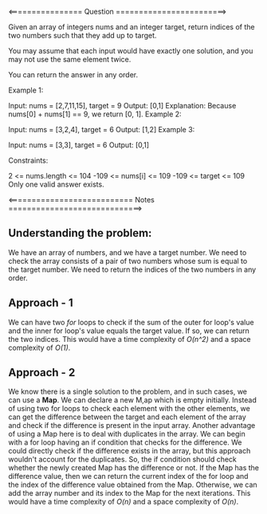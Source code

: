 <================ Question ========================>

Given an array of integers nums and an integer target, return indices of the two numbers such that they add up to target.

You may assume that each input would have exactly one solution, and you may not use the same element twice.

You can return the answer in any order.

 

Example 1:

Input: nums = [2,7,11,15], target = 9
Output: [0,1]
Explanation: Because nums[0] + nums[1] == 9, we return [0, 1].
Example 2:

Input: nums = [3,2,4], target = 6
Output: [1,2]
Example 3:

Input: nums = [3,3], target = 6
Output: [0,1]
 

Constraints:

2 <= nums.length <= 104
-109 <= nums[i] <= 109
-109 <= target <= 109
Only one valid answer exists.

<=========================== Notes =============================>

## Understanding the problem:
We have an array of numbers, and we have a target number. We need to check the array consists of a pair of two numbers whose sum is equal to the target number. We need to return the indices of the two numbers in any order.

## Approach - 1
We can have two *for* loops to check if the sum of the outer for loop's value and the inner for loop's value equals the target value. If so, we can return the two indices.
This would have a time complexity of *O(n^2)* and a space complexity of *O(1)*.

## Approach - 2
We know there is a single solution to the problem, and in such cases, we can use a **Map**.
We can declare a new M,ap which is empty initially. Instead of using two for loops to check each element with the other elements, we can get the difference between the target and each element of the array and check if the difference is present in the input array. 
Another advantage of using a Map here is to deal with duplicates in the array.
We can begin with a for loop having an if condition that checks for the difference. We could directly check if the difference exists in the array, but this approach wouldn't account for the duplicates. So, the if condition should check whether the newly created Map has the difference or not.
If the Map has the difference value, then we can return the current index of the for loop and the index of the difference value obtained from the Map. Otherwise, we can add the array number and its index to the Map for the next iterations.
This would have a time complexity of *O(n)* and a space complexity of *O(n)*.
